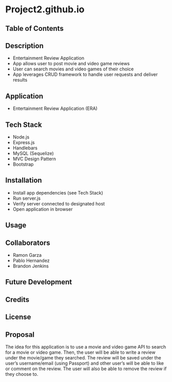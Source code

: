 # Project2.github.io

## Table of Contents

## Description
- Entertainment Review Application
- App allows user to post movie and video game reviews
- User can search movies and video games of their choice
- App leverages CRUD framework to handle user requests and deliver results

## Application
- Entertainment Review Application (ERA)

## Tech Stack
- Node.js
- Express.js
- Handlebars
- MySQL (Sequelize)
- MVC Design Pattern
- Bootstrap

## Installation
- Install app dependencies (see Tech Stack)
- Run server.js
- Verify server connected to designated host
- Open application in browser

## Usage

## Collaborators
- Ramon Garza
- Pablo Hernandez
- Brandon Jenkins
## Future Development

## Credits

## License

## Proposal
The idea for this application is to use a movie and video game API to search for a movie or video game.  Then, the user will be able to write a review under the movie/game they searched.  The review will be saved under the user’s username/email (using Passport) and other user’s will be able to like or comment on the review. The user will also be able to remove the review if they choose to.